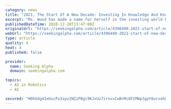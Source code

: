 ```yaml
---
category: news
title: "2021, The Start Of A New Decade: Investing In Knowledge And Knowhow"
excerpt: "Ms. Wood has made a name for herself in the investing world by bifurcating potential investments into two classes, There are the companies she classifies as potential investments lie in five major areas,"
publishedDateTime: 2020-12-28T13:47:00Z
originalUrl: "https://seekingalpha.com/article/4396490-2021-start-of-new-decade-investing-in-knowledge-and-knowhow"
webUrl: "https://seekingalpha.com/article/4396490-2021-start-of-new-decade-investing-in-knowledge-and-knowhow"
type: article
quality: 4
heat: 4
published: false

provider:
  name: Seeking Alpha
  domain: seekingalpha.com

topics:
  - AI in Robotics
  - AI

secured: "H0hUdg4IeUucPu3zpz2NZzPBgc9KJxUu7irnvvCwB+Mc8FCMWpJgpY8ucvah0bmxYWPYutbyBt2TCB+8OggXJpA/CHg8jrGqHg8SMvpwVmyJzSQfAQAMU0emHkj74yCfcsSlT2wS7aP8uyQ0u3C2lSlYbVGc1uIF6tfv9Kt/LElB4i5q67TKzGcDI1h6bWGLrnR509bvcBTzgskO72Af3Eu12f2yp3SIjgy24y+CWNQC1zYIlVSVlIVqGfh12ZUjayCmVT4O87aokvQMPeKz7jLvUQkNjuoSnZwSE4yjd4H6k+oDgwUXhAYE4NlQHcd8C5ChEKQEObTWGjsrxirUDmzk/l+kC83oXa/LVvZvIug=;WjrP+gscUs+WpWIsEsjq1Q=="
---
```


